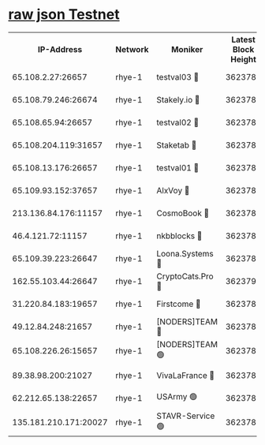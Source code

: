 
[raw json Testnet](https://rpc-check.quickt.stavr.tech/quickt/rpc-quickt-result.json)
=


<table><tr><th>IP-Address</th><th>Network</th><th>Moniker</th><th>Latest Block Height</th><th>Earliest Block Height</th><th>Catching Up</th><th>Tx Index</th><th>Voting Power</th><th>Scan Time</th></tr><tr><td>65.108.2.27:26657</td><td>rhye-1</td><td>testval03 🔴</td><td>3623784</td><td>1</td><td>False</td><td>on</td><td>5002050</td><td>2023-12-15T14:03:46.093224317UTC</td></tr><tr><td>65.108.79.246:26674</td><td>rhye-1</td><td>Stakely.io 🔴</td><td>3623784</td><td>1</td><td>False</td><td>on</td><td>10</td><td>2023-12-15T14:03:48.463506756UTC</td></tr><tr><td>65.108.65.94:26657</td><td>rhye-1</td><td>testval02 🔴</td><td>3623784</td><td>1</td><td>False</td><td>on</td><td>5002050</td><td>2023-12-15T14:03:48.834529412UTC</td></tr><tr><td>65.108.204.119:31657</td><td>rhye-1</td><td>Staketab 🔴</td><td>3623785</td><td>1</td><td>False</td><td>on</td><td>9900</td><td>2023-12-15T14:03:51.536466361UTC</td></tr><tr><td>65.108.13.176:26657</td><td>rhye-1</td><td>testval01 🔴</td><td>3623785</td><td>1</td><td>False</td><td>on</td><td>9582010</td><td>2023-12-15T14:03:52.261101668UTC</td></tr><tr><td>65.109.93.152:37657</td><td>rhye-1</td><td>AlxVoy 🔴</td><td>3623783</td><td>433101</td><td>False</td><td>on</td><td>92921</td><td>2023-12-15T14:03:42.985743987UTC</td></tr><tr><td>213.136.84.176:11157</td><td>rhye-1</td><td>CosmoBook 🔴</td><td>3623789</td><td>1674001</td><td>False</td><td>off</td><td>1528057</td><td>2023-12-15T14:04:19.536883875UTC</td></tr><tr><td>46.4.121.72:11157</td><td>rhye-1</td><td>nkbblocks 🔴</td><td>3623782</td><td>1781001</td><td>False</td><td>on</td><td>81901</td><td>2023-12-15T14:03:36.152883792UTC</td></tr><tr><td>65.109.39.223:26647</td><td>rhye-1</td><td>Loona.Systems 🔴</td><td>3623785</td><td>3287001</td><td>False</td><td>off</td><td>9949</td><td>2023-12-15T14:03:51.207225918UTC</td></tr><tr><td>162.55.103.44:26647</td><td>rhye-1</td><td>CryptoCats.Pro 🔴</td><td>3623790</td><td>3287001</td><td>False</td><td>off</td><td>9999</td><td>2023-12-15T14:04:24.143467917UTC</td></tr><tr><td>31.220.84.183:19657</td><td>rhye-1</td><td>Firstcome 🔴</td><td>3623783</td><td>3395933</td><td>False</td><td>off</td><td>732206</td><td>2023-12-15T14:03:45.725912178UTC</td></tr><tr><td>49.12.84.248:21657</td><td>rhye-1</td><td>[NODERS]TEAM 🔴</td><td>3623789</td><td>3550632</td><td>False</td><td>on</td><td>59990</td><td>2023-12-15T14:04:21.811730455UTC</td></tr><tr><td>65.108.226.26:15657</td><td>rhye-1</td><td>[NODERS]TEAM 🟢</td><td>3623785</td><td>3574501</td><td>False</td><td>on</td><td>0</td><td>2023-12-15T14:03:51.876954123UTC</td></tr><tr><td>89.38.98.200:21027</td><td>rhye-1</td><td>VivaLaFrance 🔴</td><td>3623783</td><td>3601501</td><td>False</td><td>off</td><td>10000</td><td>2023-12-15T14:03:40.570736989UTC</td></tr><tr><td>62.212.65.138:22657</td><td>rhye-1</td><td>USArmy 🟢</td><td>3623784</td><td>3621001</td><td>False</td><td>on</td><td>0</td><td>2023-12-15T14:03:45.362290700UTC</td></tr><tr><td>135.181.210.171:20027</td><td>rhye-1</td><td>STAVR-Service 🟢</td><td>3623787</td><td>3622001</td><td>False</td><td>on</td><td>0</td><td>2023-12-15T14:04:02.865430383UTC</td></tr></table>
